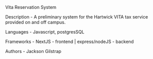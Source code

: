 Vita Reservation System 

Description - A preliminary system for the Hartwick VITA tax service provided on and off campus.

Languages - Javascript, postgresSQL

Frameworks - NextJS - frontend | express/nodeJS - backend

Authors - Jackson Gilstrap


